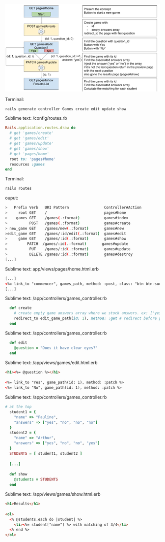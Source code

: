 ![](../images/sitemap.png)

Terminal:
```bash
rails generate controller Games create edit update show
```

Sublime text: /config/routes.rb
```ruby
Rails.application.routes.draw do
  # get 'games/create'
  # get 'games/edit'
  # get 'games/update'
  # get 'games/show'
  # get 'pages/home'
  root to: 'pages#home'
  resources :games
end
```

Terminal:
```bash
rails routes
```

ouput:
```bash
>   Prefix Verb   URI Pattern                Controller#Action
>     root GET    /                          pages#home
>    games GET    /games(.:format)           games#index
>          POST   /games(.:format)           games#create
> new_game GET    /games/new(.:format)       games#new
>edit_game GET    /games/:id/edit(.:format)  games#edit
>     game GET    /games/:id(.:format)       games#show
>         PATCH  /games/:id(.:format)       games#update
>          PUT    /games/:id(.:format)       games#update
>          DELETE /games/:id(.:format)       games#destroy
[...]
```

Sublime text: app/views/pages/home.html.erb
```html
[...]
<%= link_to "commencer", games_path, method: :post, class: "btn btn-success" %>
[...]
```

Sublime text: /app/controllers/games_controller.rb
```ruby
  def create
    # create empty game answers array where we stock answers. ex: ["yes", "no", "no", "yes"]
    redirect_to edit_game_path(id: 1), method: :get # redirect before pass by the create view
  end
```

Sublime text: /app/controllers/games_controller.rb
```ruby
  def edit
    @question = "Does it have clear eyes?"
  end
```

Sublime text: /app/views/games/edit.html.erb
```html
<h1><%= @question %></h1>

<%= link_to "Yes", game_path(id: 1), method: :patch %>
<%= link_to "No", game_path(id: 1), method: :patch %>
```

Sublime text: /app/controllers/games_controller.rb
```ruby
# at the top
  student1 = {
    "name" => "Pauline",
    "answers" => ["yes", "no", "no", "no"]
  }
  student2 = {
    "name" => "Arthur",
    "answers" => ["yes", "no", "no", "yes"]
  }
  STUDENTS = [ student1, student2 ]

  [...]

  def show
    @students = STUDENTS
  end
```

Sublime text: /app/views/games/show.html.erb
```html
<h1>Results</h1>

<ol>
  <% @students.each do |student| %>
    <li><%= student["name"] %> with matching of 3/4</li>
  <% end %>
</ol>
```
